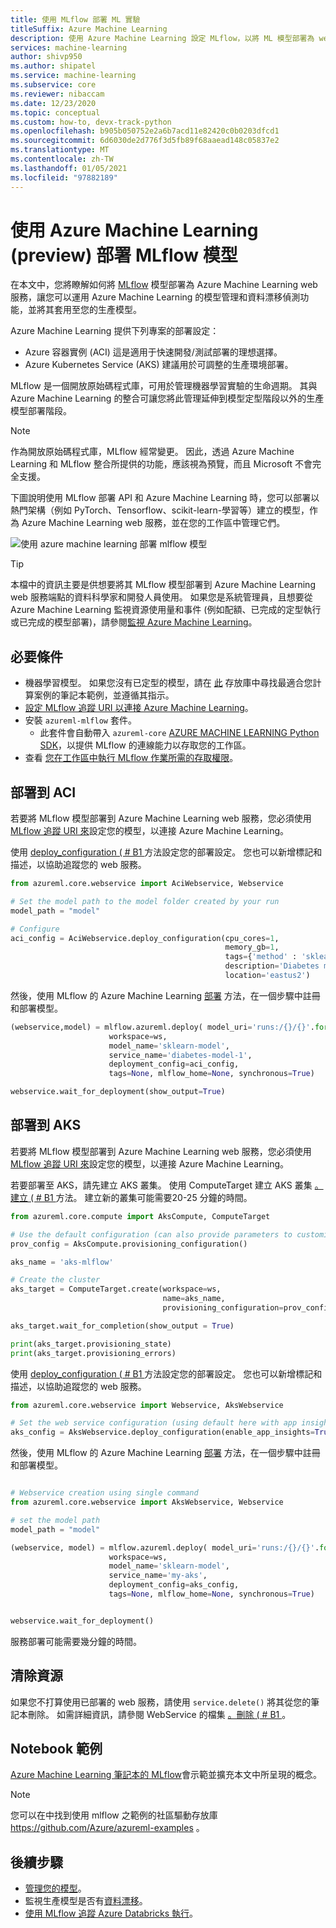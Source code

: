 ```yaml
---
title: 使用 MLflow 部署 ML 實驗
titleSuffix: Azure Machine Learning
description: 使用 Azure Machine Learning 設定 MLflow，以將 ML 模型部署為 web 服務。
services: machine-learning
author: shivp950
ms.author: shipatel
ms.service: machine-learning
ms.subservice: core
ms.reviewer: nibaccam
ms.date: 12/23/2020
ms.topic: conceptual
ms.custom: how-to, devx-track-python
ms.openlocfilehash: b905b050752e2a6b7acd11e82420c0b0203dfcd1
ms.sourcegitcommit: 6d6030de2d776f3d5fb89f68aaead148c05837e2
ms.translationtype: MT
ms.contentlocale: zh-TW
ms.lasthandoff: 01/05/2021
ms.locfileid: "97882189"
---
```

# <a name="deploy-mlflow-models-with-azure-machine-learning-preview"></a>使用 Azure Machine Learning (preview) 部署 MLflow 模型

在本文中，您將瞭解如何將 [MLflow](https://www.mlflow.org) 模型部署為 Azure Machine Learning web 服務，讓您可以運用 Azure Machine Learning 的模型管理和資料漂移偵測功能，並將其套用至您的生產模型。

Azure Machine Learning 提供下列專案的部署設定：
* Azure 容器實例 (ACI) 這是適用于快速開發/測試部署的理想選擇。
* Azure Kubernetes Service (AKS) 建議用於可調整的生產環境部署。

MLflow 是一個開放原始碼程式庫，可用於管理機器學習實驗的生命週期。 其與 Azure Machine Learning 的整合可讓您將此管理延伸到模型定型階段以外的生產模型部署階段。

>[!NOTE]
> 作為開放原始碼程式庫，MLflow 經常變更。 因此，透過 Azure Machine Learning 和 MLflow 整合所提供的功能，應該視為預覽，而且 Microsoft 不會完全支援。

下圖說明使用 MLflow 部署 API 和 Azure Machine Learning 時，您可以部署以熱門架構（例如 PyTorch、Tensorflow、scikit-learn-學習等）建立的模型，作為 Azure Machine Learning web 服務，並在您的工作區中管理它們。 

![ 使用 azure machine learning 部署 mlflow 模型](./media/how-to-use-mlflow/mlflow-diagram-deploy.png)

> [!TIP]
> 本檔中的資訊主要是供想要將其 MLflow 模型部署到 Azure Machine Learning web 服務端點的資料科學家和開發人員使用。 如果您是系統管理員，且想要從 Azure Machine Learning 監視資源使用量和事件 (例如配額、已完成的定型執行或已完成的模型部署)，請參閱[監視 Azure Machine Learning](monitor-azure-machine-learning.md)。

## <a name="prerequisites"></a>必要條件

* 機器學習模型。 如果您沒有已定型的模型，請在 [此](https://github.com/Azure/MachineLearningNotebooks/tree/master/how-to-use-azureml/ml-frameworks/using-mlflow) 存放庫中尋找最適合您計算案例的筆記本範例，並遵循其指示。 
* [設定 MLflow 追蹤 URI 以連接 Azure Machine Learning](how-to-use-mlflow.md#track-local-runs)。
* 安裝 `azureml-mlflow` 套件。 
    * 此套件會自動帶入 `azureml-core` [AZURE MACHINE LEARNING Python SDK](/python/api/overview/azure/ml/install?preserve-view=true&view=azure-ml-py)，以提供 MLflow 的連線能力以存取您的工作區。
* 查看 [您在工作區中執行 MLflow 作業所需的存取權限](how-to-assign-roles.md#mlflow-operations)。 

## <a name="deploy-to-aci"></a>部署到 ACI

若要將 MLflow 模型部署到 Azure Machine Learning web 服務，您必須使用 [MLflow 追蹤 URI 來](how-to-use-mlflow.md)設定您的模型，以連接 Azure Machine Learning。 

使用 [deploy_configuration ( # B1 ](/python/api/azureml-core/azureml.core.webservice.aciwebservice?preserve-view=true&view=azure-ml-py#&preserve-view=truedeploy-configuration-cpu-cores-none--memory-gb-none--tags-none--properties-none--description-none--location-none--auth-enabled-none--ssl-enabled-none--enable-app-insights-none--ssl-cert-pem-file-none--ssl-key-pem-file-none--ssl-cname-none--dns-name-label-none-) 方法設定您的部署設定。 您也可以新增標記和描述，以協助追蹤您的 web 服務。

```python
from azureml.core.webservice import AciWebservice, Webservice

# Set the model path to the model folder created by your run
model_path = "model"

# Configure 
aci_config = AciWebservice.deploy_configuration(cpu_cores=1, 
                                                memory_gb=1, 
                                                tags={'method' : 'sklearn'}, 
                                                description='Diabetes model',
                                                location='eastus2')
```

然後，使用 MLflow 的 Azure Machine Learning [部署](https://www.mlflow.org/docs/latest/python_api/mlflow.azureml.html#mlflow.azureml.deploy) 方法，在一個步驟中註冊和部署模型。 

```python
(webservice,model) = mlflow.azureml.deploy( model_uri='runs:/{}/{}'.format(run.id, model_path),
                      workspace=ws,
                      model_name='sklearn-model', 
                      service_name='diabetes-model-1', 
                      deployment_config=aci_config, 
                      tags=None, mlflow_home=None, synchronous=True)

webservice.wait_for_deployment(show_output=True)
```

## <a name="deploy-to-aks"></a>部署到 AKS

若要將 MLflow 模型部署到 Azure Machine Learning web 服務，您必須使用 [MLflow 追蹤 URI 來](how-to-use-mlflow.md)設定您的模型，以連接 Azure Machine Learning。 

若要部署至 AKS，請先建立 AKS 叢集。 使用 ComputeTarget 建立 AKS 叢集 [。建立 ( # B1 ](/python/api/azureml-core/azureml.core.computetarget?preserve-view=true&view=azure-ml-py#&preserve-view=truecreate-workspace--name--provisioning-configuration-) 方法。 建立新的叢集可能需要20-25 分鐘的時間。

```python
from azureml.core.compute import AksCompute, ComputeTarget

# Use the default configuration (can also provide parameters to customize)
prov_config = AksCompute.provisioning_configuration()

aks_name = 'aks-mlflow'

# Create the cluster
aks_target = ComputeTarget.create(workspace=ws, 
                                  name=aks_name, 
                                  provisioning_configuration=prov_config)

aks_target.wait_for_completion(show_output = True)

print(aks_target.provisioning_state)
print(aks_target.provisioning_errors)
```
使用 [deploy_configuration ( # B1 ](/python/api/azureml-core/azureml.core.webservice.aciwebservice?preserve-view=true&view=azure-ml-py#&preserve-view=truedeploy-configuration-cpu-cores-none--memory-gb-none--tags-none--properties-none--description-none--location-none--auth-enabled-none--ssl-enabled-none--enable-app-insights-none--ssl-cert-pem-file-none--ssl-key-pem-file-none--ssl-cname-none--dns-name-label-none-) 方法設定您的部署設定。 您也可以新增標記和描述，以協助追蹤您的 web 服務。

```python
from azureml.core.webservice import Webservice, AksWebservice

# Set the web service configuration (using default here with app insights)
aks_config = AksWebservice.deploy_configuration(enable_app_insights=True, compute_target_name='aks-mlflow')

```

然後，使用 MLflow 的 Azure Machine Learning [部署](https://www.mlflow.org/docs/latest/python_api/mlflow.azureml.html#mlflow.azureml.deploy) 方法，在一個步驟中註冊和部署模型。 

```python

# Webservice creation using single command
from azureml.core.webservice import AksWebservice, Webservice

# set the model path 
model_path = "model"

(webservice, model) = mlflow.azureml.deploy( model_uri='runs:/{}/{}'.format(run.id, model_path),
                      workspace=ws,
                      model_name='sklearn-model', 
                      service_name='my-aks', 
                      deployment_config=aks_config, 
                      tags=None, mlflow_home=None, synchronous=True)


webservice.wait_for_deployment()
```

服務部署可能需要幾分鐘的時間。

## <a name="clean-up-resources"></a>清除資源

如果您不打算使用已部署的 web 服務，請使用 `service.delete()` 將其從您的筆記本刪除。  如需詳細資訊，請參閱 WebService 的檔集 [。刪除 ( # B1 ](/python/api/azureml-core/azureml.core.webservice%28class%29?preserve-view=true&view=azure-ml-py#&preserve-view=truedelete--)。

## <a name="example-notebooks"></a>Notebook 範例

[Azure Machine Learning 筆記本的 MLflow](https://github.com/Azure/MachineLearningNotebooks/tree/master/how-to-use-azureml/ml-frameworks/using-mlflow)會示範並擴充本文中所呈現的概念。

> [!NOTE]
> 您可以在中找到使用 mlflow 之範例的社區驅動存放庫 https://github.com/Azure/azureml-examples 。

## <a name="next-steps"></a>後續步驟

* [管理您的模型](concept-model-management-and-deployment.md)。
* 監視生產模型是否有[資料漂移](./how-to-enable-data-collection.md)。
* [使用 MLflow 追蹤 Azure Databricks 執行](how-to-use-mlflow-azure-databricks.md)。

